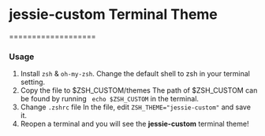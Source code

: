 # jessie-custom Terminal Theme
===================

### Usage
1. Install `zsh` & `oh-my-zsh`. Change the default shell to zsh in your terminal setting.
2. Copy the file to $ZSH_CUSTOM/themes
    The path of $ZSH_CUSTOM can be found by running ` echo $ZSH_CUSTOM` in the terminal.
3. Change `.zshrc` file
    In the file, edit `ZSH_THEME="jessie-custom"` and save it.
4. Reopen a terminal and you will see the **jessie-custom** terminal theme!